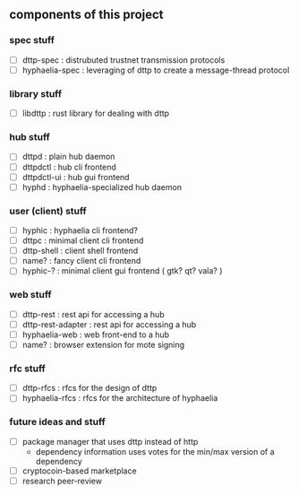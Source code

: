 ## components of this project

### spec stuff
 - [ ] dttp-spec : distrubuted trustnet transmission protocols
 - [ ] hyphaelia-spec : leveraging of dttp to create a message-thread protocol

### library stuff
 - [ ] libdttp : rust library for dealing with dttp

### hub stuff
 - [ ] dttpd : plain hub daemon
 - [ ] dttpdctl : hub cli frontend
 - [ ] dttpdctl-ui : hub gui frontend
 - [ ] hyphd : hyphaelia-specialized hub daemon

### user (client) stuff
 - [ ] hyphic : hyphaelia cli frontend?
 - [ ] dttpc : minimal client cli frontend
 - [ ] dttp-shell : client shell frontend
 - [ ] name? : fancy client cli frontend
 - [ ] hyphic-? : minimal client gui frontend ( gtk? qt? vala? )

### web stuff
 - [ ] dttp-rest : rest api for accessing a hub
 - [ ] dttp-rest-adapter : rest api for accessing a hub
 - [ ] hyphaelia-web : web front-end to a hub
 - [ ] name? : browser extension for mote signing

### rfc stuff
 - [ ] dttp-rfcs : rfcs for the design of dttp
 - [ ] hyphaelia-rfcs : rfcs for the architecture of hyphaelia

### future ideas and stuff
 - [ ] package manager that uses dttp instead of http
	 - dependency information uses votes for the min/max version of a dependency
 - [ ] cryptocoin-based marketplace
 - [ ] research peer-review
